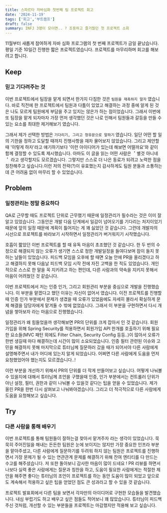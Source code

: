 ```yaml
---
title: 스파르타 자바심화 첫번째 팀 프로젝트 회고
date: '2024-11-19'
tags: ['회고','부트캠프']
draft: false
summary: INFJ 3명이 모이면.. ? 조용하고 즐거웠던 첫 프로젝트 소회
---
```


11월부터 새롭게 참여하게 자바 심화 프로그램의 첫 번째 프로젝트가 금일 끝났습니다. 평일 기준 10일간 진행한 짧은 프로젝트였습니다.  프로젝트를 마무리하며 회고를 해보려고 합니다.

## Keep

### 믿고 기다려주는 것

이번 프로젝트에서 팀장을 맡게 되면서 한가지 다짐한 것은 `팀원을 재촉하지 말자` 였습니다. 바로 직전에 한 프로젝트에서 팀원과 다툼이 있었고 해결하는 과정 중에 알게 된 것은 나도 모르게 팀원에게 부담을 주고 있지는 않은가 하는 점이었습니다. 그래서 이번에 또 팀장을 맡게 되자마자 가장 먼저 생각했던 것은 나로 인해서 팀원들과 갈등을 만들 수 있는 요소를 최대한 제거해보기 였습니다.

그래서 제가 선택한 방법은 `기다리기, 그리고 청유문으로 말하기` 였습니다. 일단 어떤 할 일의 기한을 정하고 도달할 때까지 진행사항을 재차 물어보지 않았습니다. 그리고 제안할 때 '이렇게 하자'라고 얘기하기보다 '이런 아이디어가 있는데 해보면 어떨까요'와 같이 함께 결정할 수 있도록 제시했습니다. 아마도 이 글을 읽는 어떤 사람은 ＇별것 아니네＇ 라고 생각할지도 모르겠습니다. 그렇지만 스스로 더 나은 동료가 되려고 노력한 점을 칭찬해주고 싶습니다.이런 저의 전략(?)이 유효했는지 감사하게도 팀원 분들과 소통하는데 큰 어려움 없이 마무리 할 수 있었습니다.

## Problem

### 일정관리는 정말 중요하다

QA로 근무할 때도 프로젝트 단위로 근무했기 때문에 일정관리가 필수라는 것은 이미 잘 알고 있었습니다. 그동안은 개발 다음 단계에서 일감이 넘어오기를 기다리는 처지이었기 때문에 앞의 일정 때문에 계획이 틀어지는 게 꽤 싫었던 것 같습니다. 그런데 개발자의 시선으로 프로젝트를 바라보기 시작하면서 일정관리가 버거워지기 시작했습니다.

호흡이 짧았던 이번 프로젝트를 할 때 유독 마음이 초조했던 것 같습니다. 한 두 번의 수정으로 해결되지 않는 오류가 생기면 스스로 정한 개발일정을 들여다보며 잠이 들지 못하는 날들이 있었습니다. 피드백 모임을 오후에 할 때면 오늘 안에 PR을 올리겠다고 하고 해결하지 못해 다음날 피드백 모임 시작 전에 자진 고백을 한 적도 있었습니다. 개인적으로 스스로 한 말을 꼭 지키려고 하는 편인데, 다른 사람과의 약속을 지키지 못해서 마음이 어려웠던 것 같습니다.

이번 프로젝트에서 저는 인증 인가, 그리고 회원관리 부분을 중심으로 개발을 진행했습니다. 이 부분을 맡겠다고 했던 이유는 자신이 없어서 였습니다. 이전 프로젝트를 진행할때 인증 인가 부분에서 문제가 생겼을 때 오류가 있었음에도 자세히 몰라서 확실하게 문제 해결을 담당자에게 맡겨둘 수 밖에 없었습니다. 그래서 이 부분을 구현하면서 다시 개념을 쌓아보자 라는 마음으로 진행했습니다.

일정관리가 왜 힘들었을까 생각해보면 PR의 단위를 크게 잡아서 인 것 같습니다. 회원 가입을 위해 Spring Security를 적용하면서 회원가입 API 한개를 호출하기 위해 필요한 요소들(MVC 패턴 외에도 Filter Chain, Security Config 등등..)이 많아서 오류가 한번 생길때 마다 해결하는데 시간이 많이 소요되었습니다. 인증 필터 관련된 이슈와 고민을 해결하지 못해 마지막으로 튜터님께 질문하러 갔을 때가 되어서야 다른 사람에게 설명해주면서 내가 어디에 있는지 알게 되었습니다. 어쩌면 다른 사람에게 도움을 먼저 요청했었어야 했는지도 모르겠습니다..!

이런 부분을 개선하기 위해서 PR의 단위를 더 작게 만들어보고 싶습니다. 어떻게 나눠볼 수 있을지에 대해서 튜터님께 조언을 구했을때 인증, 인가 부분에서는 컨트롤러 단위가 아닌 설정, 필터, 권한과 같이 나눠볼 수 있을것 같다는 팁을 얻을 수 있었습니다. 제가 올린 PR을 한번 다시 살펴보고 나눠봐야겠습니다. 그리고 더 적극적으로 다른 사람에게 도움을 요청해보고 싶습니다.

## Try

### 다른 사람을 통해 배우기

이번 프로젝트를 통해 팀원들이 잘하는걸 찾아서 맡겨주자 라는 생각이 있었습니다. 묵묵히 주어진일을 해내는 든든한 팀원은 눈에 보이지는 않지만 가장 중요한 인프라 부분을 맡아주셨고, 다른 사람에게 질문하기를 두려워 하지 않는 팀원은 프로젝트를 진행하면서 가장 문제가 될 수 있는 연관관계 문제를 해결하기 위해 잔여 엔티티를 다 만드는 수고를 해주셨습니다. 저 또한 돌아보니 감사한 마음이 많이 드네요 ! PR 리뷰를 하면서 나보다 실력 좋은 사람에게는 질문과 칭찬을 하고, 도움이 필요한 사람에게는 적절한 제안을 해주면 좋다는 튜터님의 조언이 프로젝트를 하는 동안 도움이 많이 되었고 앞으로도 계속해서 적용하고 싶은 팁을 얻었던 점도 큰 성과라고 할 수 있을 것 같습니다.

프로젝트 발표회에서 다른 팀을 보면서 각자만의 아이디어로 구현한 모습들을 발견했습니다. 내심 부럽기도 하고 배우고 싶은 점들도 적어보니 꽤 많았습니다. 튜터님이 피드백 주신 것처럼, 개선할 수 있는 부분들을 프로젝트는 마감했지만 적용해 보고 싶습니다.